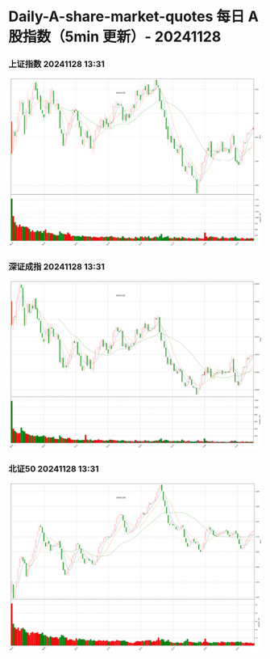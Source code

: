 
# Daily-A-share-market-quotes 每日 A 股指数（5min 更新）- 20241128

### 上证指数 20241128 13:31
![](./fig/2024/11/20241128-sh000001.png)

### 深证成指 20241128 13:31
![](./fig/2024/11/20241128-sz399001.png)

### 北证50 20241128 13:31
![](./fig/2024/11/20241128-bj899050.png)
